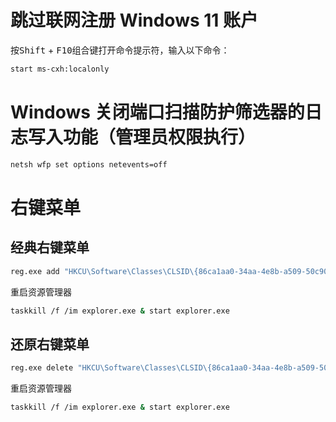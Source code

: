 # 跳过联网注册 Windows 11 账户

按<kbd>Shift</kbd> + <kbd>F10</kbd>组合键打开命令提示符，输入以下命令：

```sh
start ms-cxh:localonly
```

# Windows 关闭端口扫描防护筛选器的日志写入功能（管理员权限执行）

```sh
netsh wfp set options netevents=off
```

# 右键菜单

## 经典右键菜单

```sh
reg.exe add "HKCU\Software\Classes\CLSID\{86ca1aa0-34aa-4e8b-a509-50c905bae2a2}\InprocServer32" /f /ve
```

重启资源管理器

```sh
taskkill /f /im explorer.exe & start explorer.exe
```

## 还原右键菜单

```sh
reg.exe delete "HKCU\Software\Classes\CLSID\{86ca1aa0-34aa-4e8b-a509-50c905bae2a2}\InprocServer32" /va /f
```

重启资源管理器

```sh
taskkill /f /im explorer.exe & start explorer.exe
```
